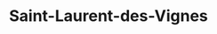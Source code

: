 ---
title: Saint-Laurent-des-Vignes
url: /saint-laurent-des-vignes/
latitude: 44.836
longitude: 0.449
---